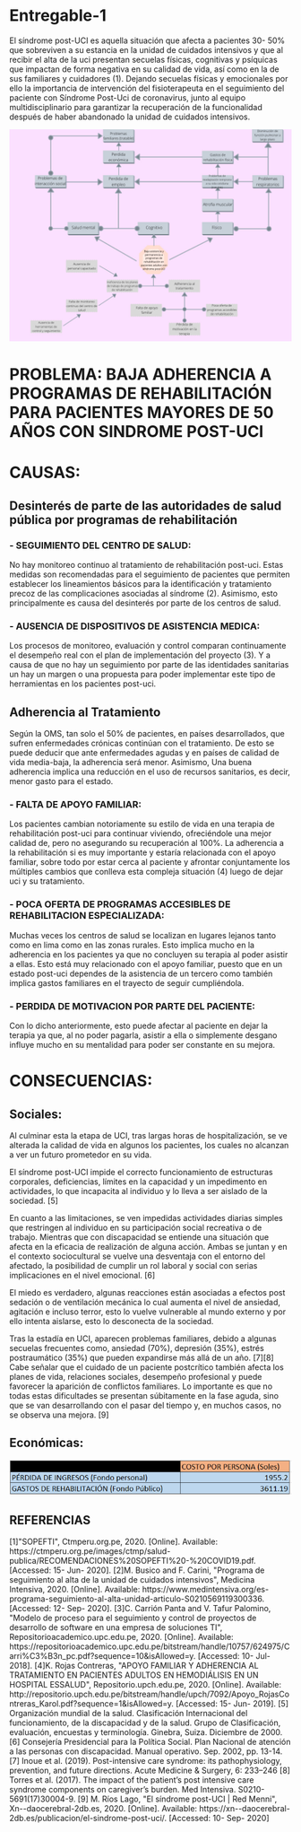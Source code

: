 # Entregable-1
<p>El síndrome post-UCI es aquella situación que afecta a pacientes 30- 50% que sobreviven a su estancia en la unidad de cuidados intensivos y que al recibir el alta de la uci presentan secuelas físicas, cognitivas y psíquicas que impactan de forma negativa en su calidad de vida, así como en la de sus familiares y cuidadores (1). Dejando secuelas físicas y emocionales por ello la importancia de intervención del fisioterapeuta en el seguimiento del paciente con Síndrome Post-Uci de coronavirus, junto al equipo multidisciplinario para garantizar la recuperación de la funcionalidad después de haber abandonado la unidad de cuidados intensivos.</p>
<center>
  <img src="uploads/arbol.jpg" alt="" class="img-fluid img-rounded">
</center>
<h1>PROBLEMA: BAJA ADHERENCIA A PROGRAMAS DE REHABILITACIÓN PARA PACIENTES MAYORES DE 50 AÑOS CON SINDROME POST-UCI</h1>
<h1>CAUSAS:</h1>
<h2>Desinterés de parte de las autoridades de salud pública por programas de rehabilitación</h2>
<h3>- SEGUIMIENTO DEL CENTRO DE SALUD:</h3>
<p>No hay monitoreo continuo al tratamiento de rehabilitación post-uci. Estas medidas son recomendadas para el seguimiento de pacientes que permiten establecer los lineamientos básicos para la identificación y tratamiento precoz de las complicaciones asociadas al síndrome (2). Asimismo, esto principalmente es causa del desinterés por parte de los centros de salud. </p>
<h3>- AUSENCIA DE DISPOSITIVOS DE ASISTENCIA MEDICA:</h3>
<p>Los procesos de monitoreo, evaluación y control comparan continuamente el desempeño real con el plan de implementación del proyecto (3). Y a causa de que no hay un seguimiento por parte de las identidades sanitarias un hay un margen o una propuesta para poder implementar este tipo de herramientas en los pacientes post-uci.	</p>
<h2>Adherencia al Tratamiento</h2>
<p>Según la OMS, tan solo el 50% de pacientes, en países desarrollados, que sufren enfermedades crónicas continúan con el tratamiento. De esto se puede deducir que ante enfermedades agudas y en países de calidad de vida media-baja, la adherencia será menor. Asimismo, Una buena adherencia implica una reducción en el uso de recursos sanitarios, es decir, menor gasto para el estado.</p> 
<h3>- FALTA DE APOYO FAMILIAR:</h3>
<p>Los pacientes cambian notoriamente su estilo de vida en una terapia de rehabilitación post-uci para continuar viviendo, ofreciéndole una mejor calidad de, pero no asegurando su recuperación al 100%. La adherencia a la rehabilitación si es muy importante y estaría relacionada con el apoyo familiar, sobre todo por estar cerca al paciente y afrontar conjuntamente los múltiples cambios que conlleva esta compleja situación (4) luego de dejar uci y su tratamiento.</p>
<h3>- POCA OFERTA DE PROGRAMAS ACCESIBLES DE REHABILITACION ESPECIALIZADA:</h3>
<p>Muchas veces los centros de salud se localizan en lugares lejanos tanto como en lima como en las zonas rurales. Esto implica mucho en la adherencia en los pacientes ya que no concluyen su terapia al poder asistir a ellas. Esto está muy relacionado con el apoyo familiar, puesto que en un estado post-uci dependes de la asistencia de un tercero como también implica gastos familiares en el trayecto de seguir cumpliéndola.</p>
<h3>- PERDIDA DE MOTIVACION POR PARTE DEL PACIENTE:</h3>
<p>Con lo dicho anteriormente, esto puede afectar al paciente en dejar la terapia ya que, al no poder pagarla, asistir a ella o simplemente desgano influye mucho en su mentalidad para poder ser constante en su mejora.</p>

<h1>CONSECUENCIAS:</h1>
<h2>Sociales:</h2>
<p>Al culminar esta la etapa de UCI, tras largas horas de hospitalización, se ve alterada la calidad de vida en algunos los pacientes, los cuales no alcanzan a ver un futuro prometedor en su vida.</p>
<p>El síndrome post-UCI impide el correcto funcionamiento de estructuras corporales, deficiencias, límites en la capacidad y un impedimento en actividades, lo que incapacita al individuo y lo lleva a ser aislado de la sociedad. [5] </p>
<p>En cuanto a las limitaciones, se ven impedidas actividades diarias simples que restringen al individuo en su participación social recreativa o de trabajo. Mientras que con discapacidad se entiende una situación que afecta en la eficacia de realización de alguna acción. Ambas se juntan y en el contexto sociocultural se vuelve una desventaja con el entorno del afectado, la posibilidad de cumplir un rol laboral y social con serias implicaciones en el nivel emocional. [6]</p>
<p>El miedo es verdadero, algunas reacciones están asociadas a efectos post sedación o de ventilación mecánica lo cual aumenta el nivel de ansiedad, agitación e incluso terror, esto lo vuelve vulnerable al mundo externo y por ello intenta aislarse, esto lo desconecta de la sociedad.</p>
<p>Tras la estadía en UCI, aparecen problemas familiares, debido a algunas secuelas frecuentes como, ansiedad (70%), depresión (35%), estrés postraumático (35%) que pueden expandirse más allá de un año. [7][8] Cabe señalar que el cuidado de un paciente postcrítico también afecta los planes de vida, relaciones sociales, desempeño profesional y puede favorecer la aparición de conflictos familiares. Lo importante es que no todas estas dificultades se presentan súbitamente en la fase aguda, sino que se van desarrollando con el pasar del tiempo y, en muchos casos, no se observa una mejora. [9]</p>
<h2>Económicas:</h2>
<center>
  <img src="uploads/cuadro.PNG" alt="" class="img-fluid img-rounded">
</center>

<h2>REFERENCIAS</h2>
[1]"SOPEFTI", Ctmperu.org.pe, 2020. [Online]. Available: https://ctmperu.org.pe/images/ctmp/salud-publica/RECOMENDACIONES%20SOPEFTI%20-%20COVID19.pdf. [Accessed: 15- Jun- 2020].
[2]M. Busico and F. Carini, "Programa de seguimiento al alta de la unidad de cuidados intensivos", Medicina Intensiva, 2020. [Online]. Available: https://www.medintensiva.org/es-programa-seguimiento-al-alta-unidad-articulo-S0210569119300336. [Accessed: 12- Sep- 2020].
[3]C. Carrión Panta and V. Tafur Palomino, "Modelo de proceso para el seguimiento y control de proyectos de desarrollo de software en una empresa de soluciones TI", Repositorioacademico.upc.edu.pe, 2020. [Online]. Available: https://repositorioacademico.upc.edu.pe/bitstream/handle/10757/624975/Carri%C3%B3n_pc.pdf?sequence=10&isAllowed=y. [Accessed: 10- Jul- 2018].
[4]K. Rojas Contreras, "APOYO FAMILIAR Y ADHERENCIA AL TRATAMIENTO EN PACIENTES ADULTOS EN HEMODIÁLISIS EN UN HOSPITAL ESSALUD", Repositorio.upch.edu.pe, 2020. [Online]. Available: http://repositorio.upch.edu.pe/bitstream/handle/upch/7092/Apoyo_RojasContreras_Karol.pdf?sequence=1&isAllowed=y. [Accessed: 15- Jun- 2019].
[5] Organización mundial de la salud. Clasificación Internacional del funcionamiento, de la discapacidad y de la salud. Grupo de Clasificación, evaluación, encuestas y terminología. Ginebra, Suiza. Diciembre de 2000.
[6] Consejería Presidencial para la Política Social. Plan Nacional de atención a las personas con discapacidad. Manual operativo. Sep. 2002, pp. 13-14.
[7] Inoue et al. (2019). Post-intensive care syndrome: its pathophysiology, prevention, and future directions. Acute Medicine & Surgery, 6: 233–246
[8] Torres et al. (2017). The impact of the patient’s post intensive care syndrome components on caregiver’s burden. Med Intensiva. S0210-5691(17)30004-9.
[9] M. Ríos Lago, "El síndrome post-UCI | Red Menni", Xn--daocerebral-2db.es, 2020. [Online]. Available: https://xn--daocerebral-2db.es/publicacion/el-sindrome-post-uci/. [Accessed: 10- Sep- 2020]
 
